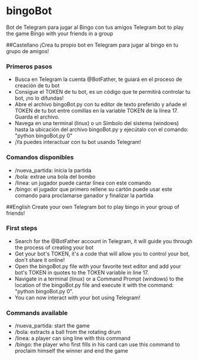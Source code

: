 # bingoBot
Bot de Telegram para jugar al Bingo con tus amigos
Telegram bot to play the game Bingo with your friends in a group

##Castellano
¡Crea tu propio bot en Telegram para jugar al bingo en tu grupo de amigos!
### Primeros pasos
- Busca en Telegram la cuenta @BotFather, te guiará en el proceso de creación de tu bot
- Consigue el TOKEN de tu bot, es un código que te permitirá controlar tu bot, ¡no lo difundas!
- Abre el archivo bingoBot.py con tu editor de texto preferido y añade el TOKEN de tu bot entre comillas en la variable TOKEN de la línea 17. Guarda el archivo.
- Navega en una terminal (linux) o un Símbolo del sistema (windows) hasta la ubicación del archivo bingoBot.py y ejecútalo con el comando: "python bingoBot.py 0"
- ¡Ya puedes interactuar con tu bot usando Telegram!

### Comandos disponibles
- /nueva_partida: inicia la partida
- /bola: extrae una bola del bombo
- /linea: un jugador puede cantar línea con este comando
- /bingo: el jugador que primero rellene su cartón puede usar este comando para proclamarse ganador y finalizar la partida

##English
Create your own Telegram bot to play bingo in your group of friends!
### First steps
- Search for the @BotFather account in Telegram, it will guide you through the process of creating your bot
- Get your bot's TOKEN, it's a code that will allow you to control your bot, don't share it online!
- Open the bingoBot.py file with your favorite text editor and add your bot's TOKEN in quotes to the TOKEN variable in line 17.
- Navigate in a terminal (linux) or a Command Prompt (windows) to the location of the bingoBot.py file and execute it with the command: "python bingoBot.py 0".
- You can now interact with your bot using Telegram!

### Commands available
- /nueva_partida: start the game
- /bola: extracts a ball from the rotating drum
- /linea: a player can sing line with this command
- /bingo: the player who first fills in his card can use this command to proclaim himself the winner and end the game
